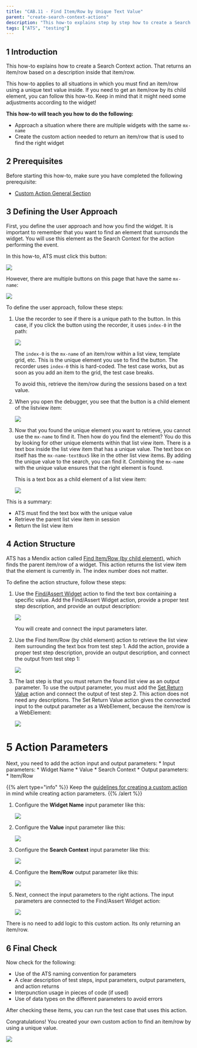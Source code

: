 ```yaml
---
title: "CAB.11 - Find Item/Row by Unique Text Value"
parent: "create-search-context-actions"
description: "This how-to explains step by step how to create a Search Context action for finding an item/row by using a unique text value."
tags: ["ATS", "testing"]
---
```


## 1 Introduction

This how-to explains how to create a Search Context action. That returns an item/row based on a description inside that item/row. 

This how-to applies to all situations in which you must find an item/row using a unique text value inside. If you need to get an item/row by its child element, you can follow this how-to. Keep in mind that it might need some adjustments according to the widget!

**This how-to will teach you how to do the following:**

* Approach a situation where there are multiple widgets with the same `mx-name`
* Create the custom action needed to return an item/row that is used to find the right widget

## 2 Prerequisites

Before starting this how-to, make sure you have completed the following prerequisite:

*  [Custom Action General Section](custom-action-general)

## 3 Defining the User Approach

First, you define the user approach and how you find the widget. It is important to remember that you want to find an element that surrounds the widget. You will use this element as the Search Context for the action performing the event.

In this how-to, ATS must click this button:

![](attachments/create-search-context-actions/cab-11-find-itemrow/getitemrow-buttontoclick.png)

However, there are multiple buttons on this page that have the same `mx-name`:

![](attachments/create-search-context-actions/cab-11-find-itemrow/getitemrow-buttontoclick-multiple.png)

To define the user approach, follow these steps:

1.  Use the recorder to see if there is a unique path to the button. In this case, if you click the button using the recorder, it uses `index-0` in the path:

    ![](attachments/create-search-context-actions/cab-11-find-itemrow/getitemrow-buttontoclick-recorderpath.png)

    The `index-0` is the `mx-name` of an item/row within a list view, template grid, etc. This is the unique element you use to find the button. The recorder uses `index-0` this is hard-coded. The test case works, but as soon as you add an item to the grid, the test case breaks.

    To avoid this, retrieve the item/row during the sessions based on a text value. 

3.  When you open the debugger, you see that the button is a child element of the listview item:

    ![](attachments/create-search-context-actions/cab-11-find-itemrow/getitemrow-buttontoclick-listviewitem.png)

4.  Now that you found the unique element you want to retrieve, you cannot use the `mx-name` to find it. Then how do you find the element? You do this by looking for other unique elements within that list view item. There is a text box inside the list view item that has a unique value. The text box on itself has the `mx-name-textBox5` like in the other list view items. By adding the unique value to the search, you can find it. Combining the `mx-name` with the unique value ensures that the right element is found.

    This is a text box as a child element of a list view item:

    ![](attachments/create-search-context-actions/cab-11-find-itemrow/getitemrow-buttontoclick-listviewitem-textbox.png)

This is a summary:

* ATS must find the text box with the unique value
* Retrieve the parent list view item in session
* Return the list view item

## 4 Action Structure

ATS has a Mendix action called [Find Item/Row (by child element)](/ats/refguide/rg-version-1/find-itemrow-by-child), which finds the parent item/row of a widget. This action returns the list view item that the element is currently in. The index number does not matter.

To define the action structure, follow these steps:

1.  Use the [Find/Assert Widget](/ats/refguide/rg-version-1/findassert-widget) action to find the text box containing a specific value. Add the Find/Assert Widget action, provide a proper test step description, and provide an output description:

    ![](attachments/create-search-context-actions/cab-11-find-itemrow/getitemrow-listviewitem-textbox.png)

    You will create and connect the input parameters later.

2.  Use the Find Item/Row (by child element) action to retrieve the list view item surrounding the text box from test step 1. Add the action, provide a proper test step description, provide an output description, and connect the output from test step 1:

    ![](attachments/create-search-context-actions/cab-11-find-itemrow/getitemrow-listviewitem-finditemrow.png)

3.  The last step is that you must return the found list view as an output parameter. To use the output parameter, you must add the [Set Return Value](/ats/refguide/rg-version-1/set-return-value) action and connect the output of test step 2. This action does not need any descriptions. The Set Return Value action gives the connected input to the output parameter as a WebElement, because the item/row is a WebElement:

    ![](attachments/create-search-context-actions/cab-11-find-itemrow/getitemrow-listviewitem-setreturnvalue.png)

# 5 Action Parameters

Next, you need to add the action input and output parameters:
    * Input parameters:
        * Widget Name
        * Value
        * Search Context
    * Output parameters:
        * Item/Row

{{% alert type="info" %}}
Keep the [guidelines for creating a custom action](/ats/bestpractices/bp-version-1/guidelines-custom-action-1) in mind while creating action parameters. 
{{% /alert %}}

1.  Configure the **Widget Name** input parameter like this:

    ![](attachments/create-search-context-actions/cab-11-find-itemrow/getitemrow-widgetname-inputparameter.png)

2.  Configure the **Value** input parameter like this:

    ![](attachments/create-search-context-actions/cab-11-find-itemrow/getitemrow-listviewitem-inputparameter-Value.png)

3.  Configure the **Search Context** input parameter like this:

    ![](attachments/create-search-context-actions/cab-11-find-itemrow/getitemrow-listviewitem-inputparameter-searchcontext.png)

4.  Configure the **Item/Row** output parameter like this:

    ![](attachments/create-search-context-actions/cab-11-find-itemrow/getitemrow-listviewitem-outputparameter-itemrow.png)

5.  Next, connect the input parameters to the right actions. The input parameters are connected to the Find/Assert Widget action:

    ![](attachments/create-search-context-actions/cab-11-find-itemrow/getitemrow-listviewitem-inputparameters-connected.png)

There is no need to add logic to this custom action. Its only returning an item/row.

## 6 Final Check

Now check for the following:

* Use of the ATS naming convention for parameters
* A clear description of test steps, input parameters, output parameters, and action returns
* Interpunction usage in pieces of code (if used)
* Use of data types on the different parameters to avoid errors

After checking these items, you can run the test case that uses this action.

Congratulations! You created your own custom action to find an item/row by using a unique value.

![](attachments/create-search-context-actions/cab-11-find-itemrow/getitemrow-listviewitem-actionfinished.png)
